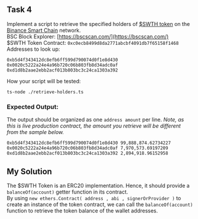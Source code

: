 ## Task 4

Implement a script to retrieve the specified holders of [$SWTH token](https://bscscan.com/token/0x250b211ee44459dad5cd3bca803dd6a7ecb5d46c) on the [Binance Smart Chain](https://coinmarketcap.com/alexandria/article/what-is-binance-smart-chain) network. <br />
BSC Block Explorer: [https://bscscan.com/](https://bscscan.com/) <br />
$SWTH Token Contract: `0xc0ecb8499d8da2771abcbf4091db7f65158f1468`<br />
Addresses to look up:
```
0xb5d4f343412dc8efb6ff599d790074d0f1e8d430
0x0020c5222a24e4a96b720c06b803fb8d34adc0af
0xd1d8b2aae2ebb2acf013b803bc3c24ca1303a392
```
How your script will be tested:
```
ts-node ./retrieve-holders.ts
```
### Expected Output:
The output should be organized as one `address amount` per line.
*Note, as this is live production contract, the amount you retrieve will be different from the sample below.*
```
0xb5d4f343412dc8efb6ff599d790074d0f1e8d430 99,888,874.62734227
0x0020c5222a24e4a96b720c06b803fb8d34adc0af 7,970,573.69197209
0xd1d8b2aae2ebb2acf013b803bc3c24ca1303a392 2,894,918.96152958
```

## My Solution

The $SWTH Token is an ERC20 implementation. Hence, it should provide a `balanceOf(account)` getter function in its contract.<br />
By using `new ethers.Contract( address , abi , signerOrProvider )` to create an instance of the token contract, we can call the `balanceOf(account)` function to retrieve the token balance of the wallet addresses.
